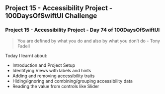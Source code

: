 ## Project 15 - Accessibility Project - 100DaysOfSwiftUI Challenge

### Project 15 - Accessibility Project - Day 74 of 100DaysOfSwiftUI

> You are defined by what you do and also by what you don’t do - Tony Fadell

Today I learnt about:

- Introduction and Project Setup
- Identifying Views with labels and hints
- Adding and removing accessibility traits
- Hiding/ignoring and combining/grouping accessibility data
- Reading the value from controls like Slider
